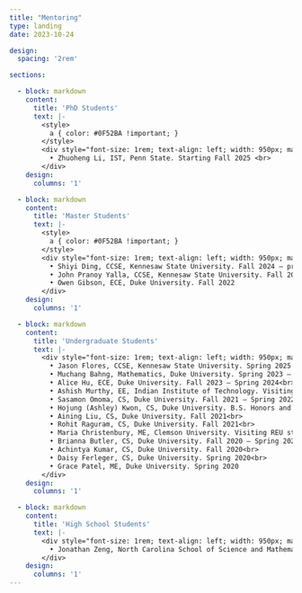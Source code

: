 ```yaml
---
title: "Mentoring"
type: landing
date: 2023-10-24

design:
  spacing: '2rem'

sections:

  - block: markdown
    content:
      title: 'PhD Students'
      text: |-
        <style>
          a { color: #0F52BA !important; }
        </style>
        <div style="font-size: 1rem; text-align: left; width: 950px; margin: 0 auto; line-height: 1.6;">
          • Zhuoheng Li, IST, Penn State. Starting Fall 2025 <br>
        </div>
    design:
      columns: '1'

  - block: markdown
    content:
      title: 'Master Students'
      text: |-
        <style>
          a { color: #0F52BA !important; }
        </style>
        <div style="font-size: 1rem; text-align: left; width: 950px; margin: 0 auto; line-height: 1.6;">
          • Shiyi Ding, CCSE, Kennesaw State University. Fall 2024 – present<br>
          • John Pranoy Yalla, CCSE, Kennesaw State University. Fall 2024 – present<br>
          • Owen Gibson, ECE, Duke University. Fall 2022
        </div>
    design:
      columns: '1'

  - block: markdown
    content:
      title: 'Undergraduate Students'
      text: |-
        <div style="font-size: 1rem; text-align: left; width: 950px; margin: 0 auto; line-height: 1.6;">
          • Jason Flores, CCSE, Kennesaw State University. Spring 2025 – present<br>
          • Muchang Bahng, Mathematics, Duke University. Spring 2023 – Spring 2024<br>
          • Alice Hu, ECE, Duke University. Fall 2023 – Spring 2024<br>
          • Ashish Murthy, EE, Indian Institute of Technology. Visiting REU student at Duke University. Summer 2023<br>
          • Sasamon Omoma, CS, Duke University. Fall 2021 – Spring 2022<br>
          • Hojung (Ashley) Kwon, CS, Duke University. B.S. Honors and Graduation with Distinction projects. Summer 2020 – Fall 2021<br>
          • Aining Liu, CS, Duke University. Fall 2021<br>
          • Rohit Raguram, CS, Duke University. Fall 2021<br>
          • Maria Christenbury, ME, Clemson University. Visiting REU student at Duke University. Summer 2021<br>
          • Brianna Butler, CS, Duke University. Fall 2020 – Spring 2021<br>
          • Achintya Kumar, CS, Duke University. Fall 2020<br>
          • Daisy Ferleger, CS, Duke University. Spring 2020<br>
          • Grace Patel, ME, Duke University. Spring 2020
        </div>
    design:
      columns: '1'

  - block: markdown
    content:
      title: 'High School Students'
      text: |-
        <div style="font-size: 1rem; text-align: left; width: 950px; margin: 0 auto; line-height: 1.6;">
          • Jonathan Zeng, North Carolina School of Science and Mathematics. Summer 2023 – Spring 2024
        </div>
    design:
      columns: '1'
---
```




